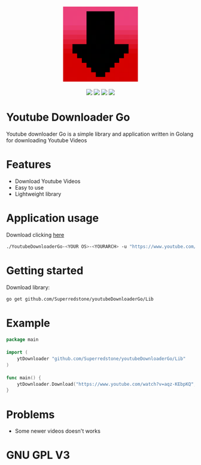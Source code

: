 <p align="center">
  <img src="https://github.com/Superredstone/youtubeDownloaderGo/blob/master/Assets/Download.png" width=200></img> <br><br>
  <img src="https://img.shields.io/github/go-mod/go-version/Superredstone/youtubeDownloaderGo?label=Version&style=for-the-badge">
   <img src="https://img.shields.io/github/languages/top/Superredstone/youtubeDownloaderGo?style=for-the-badge">
  <img src="https://img.shields.io/github/license/Superredstone/youtubeDownloaderGo?color=Green&style=for-the-badge">
  <img src="https://img.shields.io/discord/821836676607115304?label=Discord&style=for-the-badge"></img>
<p>

# Youtube Downloader Go 
Youtube downloader Go is a simple library and application written in Golang for downloading Youtube Videos

# Features 
- Download Youtube Videos
- Easy to use
- Lightweight library

# Application usage
Download clicking [here](https://github.com/Superredstone/youtubeDownloaderGo/releases/tag/1.0.0)

```bash
./YoutubeDownloaderGo-<YOUR OS>-<YOURARCH> -u "https://www.youtube.com/watch?v=aqz-KE-bpKQ" -o "BigBuckBunny"
```

# Getting started
Download library: 
```bash
go get github.com/Superredstone/youtubeDownloaderGo/Lib
```

# Example
```go
package main

import (
    ytDownloader "github.com/Superredstone/youtubeDownloaderGo/Lib"
)

func main() {
    ytDownloader.Download("https://www.youtube.com/watch?v=aqz-KEbpKQ", "BBB.mp4")
}
```

# Problems
- Some newer videos doesn't works

# GNU GPL V3
